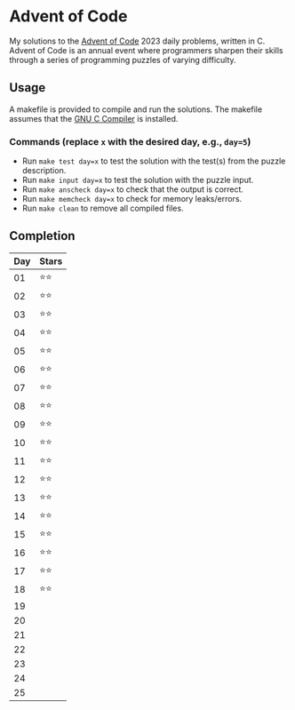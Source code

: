 # Advent of Code

My solutions to the [Advent of Code](https://adventofcode.com/) 2023 daily problems, written in C. Advent of Code is an annual event where programmers sharpen their skills through a series of programming puzzles of varying difficulty.

## Usage

A makefile is provided to compile and run the solutions. The makefile assumes that the [GNU C Compiler](https://gcc.gnu.org/) is installed.

### Commands (replace `x` with the desired day, e.g., `day=5`)

- Run `make test day=x` to test the solution with the test(s) from the puzzle description.
- Run `make input day=x` to test the solution with the puzzle input.
- Run `make anscheck day=x` to check that the output is correct.
- Run `make memcheck day=x` to check for memory leaks/errors.
- Run `make clean` to remove all compiled files.

## Completion

| Day | Stars |
|-----|-------|
| 01  | ⭐⭐ |
| 02  | ⭐⭐ |
| 03  | ⭐⭐ |
| 04  | ⭐⭐ |
| 05  | ⭐⭐ |
| 06  | ⭐⭐ |
| 07  | ⭐⭐ |
| 08  | ⭐⭐ |
| 09  | ⭐⭐ |
| 10  | ⭐⭐ |
| 11  | ⭐⭐ |
| 12  | ⭐⭐ |
| 13  | ⭐⭐ |
| 14  | ⭐⭐ |
| 15  | ⭐⭐ |
| 16  | ⭐⭐ |
| 17  | ⭐⭐ |
| 18  | ⭐⭐ |
| 19  |       |
| 20  |       |
| 21  |       |
| 22  |       |
| 23  |       |
| 24  |       |
| 25  |       |
